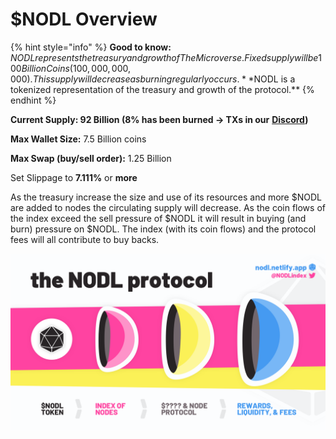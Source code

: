 # $NODL Overview

{% hint style="info" %}
**Good to know:** $NODL represents the treasury and growth of The Microverse. Fixed supply will be 100 Billion Coins (100,000,000,000). This supply will decrease as burning regularly occurs. **$NODL is a tokenized representation of the treasury and growth of the protocol.**&#x20;
{% endhint %}

**Current Supply: 92 Billion (8% has been burned -> TXs in our** [**Discord**](../appendix/official-links/)**)**&#x20;

**Max Wallet Size:** 7.5 Billion coins

**Max Swap (buy/sell order):** 1.25 Billion

Set Slippage to **7.111%** or **more**

As the treasury increase the size and use of its resources and more $NODL are added to nodes the circulating supply will decrease. As the coin flows of the index exceed the sell pressure of $NODL it will result in buying (and burn) pressure on $NODL. The index (with its coin flows) and the protocol fees will all contribute to buy backs.

![](../.gitbook/assets/NODL-Structure-of-V1.5.png)

